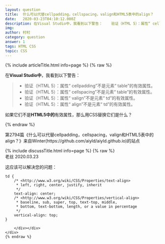 ```yaml
---
layout: question
title:  什么可以代替cellpadding，cellspacing，valign和HTML5表中的align？
date:   2020-03-23T04:10:12.000Z
description: 在Visual Studio中，我看到以下警告：    验证（HTML 5）：属性“ cellpadding”不是元素“ table”的有效属性。...
img: 
author: 村村
category: question
answer: 1
tags: HTML CSS
topic: CSS
---
```

<div class="article-root">
  <div class="article">
    {% include articleTitle.html info=page %}
    {% raw %}
    <div class="article-content"><p><font style="vertical-align: inherit;"><font style="vertical-align: inherit;">在</font></font><strong><font style="vertical-align: inherit;"><font style="vertical-align: inherit;">Visual Studio中</font></font></strong><font style="vertical-align: inherit;"><font style="vertical-align: inherit;">，我看到以下警告：</font></font></p>

<blockquote>
  <ul>
  <li><font style="vertical-align: inherit;"><font style="vertical-align: inherit;">验证（HTML 5）：属性“ cellpadding”不是元素“ table”的有效属性。</font></font></li>
  <li><font style="vertical-align: inherit;"><font style="vertical-align: inherit;">验证（HTML 5）：属性“ cellspacing”不是元素“ table”的有效属性。</font></font></li>
  <li><font style="vertical-align: inherit;"><font style="vertical-align: inherit;">验证（HTML 5）：属性“ valign”不是元素“ td”的有效属性。</font></font></li>
  <li><font style="vertical-align: inherit;"><font style="vertical-align: inherit;">验证（HTML 5）：属性“ align”不是元素“ td”的有效属性。</font></font></li>
  </ul>
</blockquote>

<p><font style="vertical-align: inherit;"><font style="vertical-align: inherit;">如果它们不是</font></font><strong><font style="vertical-align: inherit;"><font style="vertical-align: inherit;">HTML5中的</font></font></strong><font style="vertical-align: inherit;"><font style="vertical-align: inherit;">有效属性</font><font style="vertical-align: inherit;">，那么用CSS替换它们是什么？</font></font></p></div>
    {% endraw %}
  </div>
  <p class="winter_mark">第2794篇《什么可以代替cellpadding，cellspacing，valign和HTML5表中的align？》来自Winter(https://github.com/aiyld/aiyld.github.io)的站点</p>
  <div class="discuss-wrapper">
    {% include discussTitle.html info=page %}
    {% raw %}
    <div class="discuss-list">
    <div class="discuss-item">
        <div class="discuss-parent">
          <div class="discuss-meta">
            <span class="discuss-user">老丝</span>
            <span class="discuss-time">2020.03.23</span>
          </div>
          <div class="discuss-comment"><p><font style="vertical-align: inherit;"><font style="vertical-align: inherit;">这应该可以解决您的问题：</font></font></p>

<pre><code>td {<font></font>
    /* &lt;http://www.w3.org/wiki/CSS/Properties/text-align&gt;<font></font>
     * left, right, center, justify, inherit<font></font>
     */<font></font>
    text-align: center;<font></font>
    /* &lt;http://www.w3.org/wiki/CSS/Properties/vertical-align&gt;<font></font>
     * baseline, sub, super, top, text-top, middle,<font></font>
     * bottom, text-bottom, length, or a value in percentage<font></font>
     */<font></font>
    vertical-align: top;<font></font>
}<font></font>
</code></pre></div>
        </div></div>
    </div>
    {% endraw %}
  </div>
<div>
